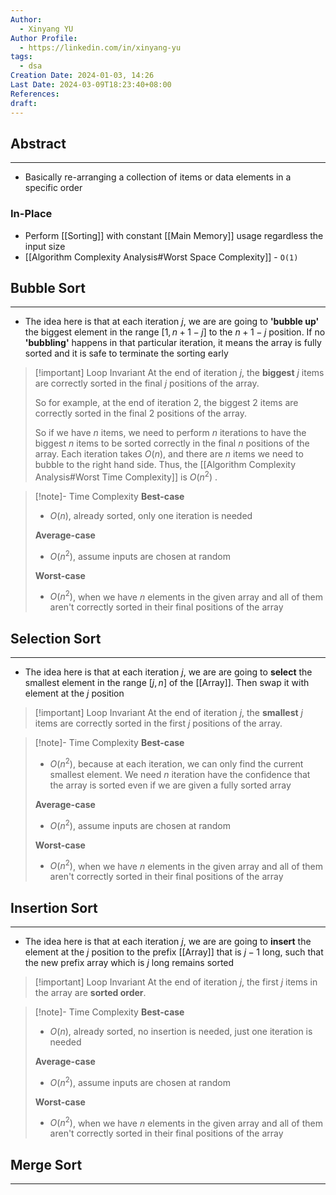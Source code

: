 ```yaml
---
Author:
  - Xinyang YU
Author Profile:
  - https://linkedin.com/in/xinyang-yu
tags:
  - dsa
Creation Date: 2024-01-03, 14:26
Last Date: 2024-03-09T18:23:40+08:00
References: 
draft: 
---
```

## Abstract
---
- Basically re-arranging a collection of items or data elements in a specific order
### In-Place
- Perform [[Sorting]] with constant [[Main Memory]] usage regardless the input size
- [[Algorithm Complexity Analysis#Worst Space Complexity]] - `O(1)`


## Bubble Sort
---
- The idea here is that at each iteration $j$, we are are going to **'bubble up'** the biggest element in the range $[1, n+1-j]$ to the $n+1-j$ position. If no **'bubbling'** happens in that particular iteration, it means the array is fully sorted and it is safe to terminate the sorting early


>[!important] Loop Invariant
> At the end of iteration $j$, the **biggest** $j$ items are correctly sorted in the final $j$ positions of the array.
> 
> So for example, at the end of iteration 2, the biggest 2 items are correctly sorted in the final 2 positions of the array. 
> 
> So if we have $n$ items, we need to perform $n$ iterations to have the biggest $n$ items to be sorted correctly in the final $n$ positions of the array. Each iteration takes $O(n)$, and there are $n$ items we need to bubble to the right hand side. Thus, the [[Algorithm Complexity Analysis#Worst Time Complexity]] is $O(n^2)$ .

>[!note]- Time Complexity
> **Best-case**
> - $O(n)$, already sorted, only one iteration is needed 
>   
> **Average-case**
> - $O(n^2)$, assume inputs are chosen at random
> 
> **Worst-case**
> - $O(n^2)$, when we have $n$ elements in the given array and all of them aren't correctly sorted in their final positions of the array

## Selection Sort
---
- The idea here is that at each iteration $j$, we are are going to **select** the smallest element in the range $[j, n]$ of the [[Array]]. Then swap it with element at the $j$ position

>[!important] Loop Invariant
> At the end of iteration $j$, the **smallest** $j$ items are correctly sorted in the first $j$ positions of the array.

>[!note]- Time Complexity
> **Best-case**
> - $O(n^2)$, because at each iteration, we can only find the current smallest element. We need $n$ iteration have the confidence that the array is sorted even if we are given a fully sorted array
>   
> **Average-case**
> - $O(n^2)$, assume inputs are chosen at random
> 
> **Worst-case**
> - $O(n^2)$, when we have $n$ elements in the given array and all of them aren't correctly sorted in their final positions of the array

## Insertion Sort
---
- The idea here is that at each iteration $j$, we are are going to **insert** the element at the $j$ position to the prefix [[Array]] that is $j-1$ long, such that the new prefix array which is $j$ long remains sorted

>[!important] Loop Invariant
> At the end of iteration $j$, the first $j$ items in the array are **sorted order**.

>[!note]- Time Complexity
> **Best-case**
> - $O(n)$, already sorted, no insertion is needed, just one iteration is needed 
>   
> **Average-case**
> - $O(n^2)$, assume inputs are chosen at random
> 
> **Worst-case**
> - $O(n^2)$, when we have $n$ elements in the given array and all of them aren't correctly sorted in their final positions of the array


## Merge Sort
----

